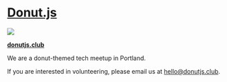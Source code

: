 # [Donut.js](https://donutjs.club/)

<img src="https://img.shields.io/badge/donuts-🍩_tasty!-F487A9.svg">

**[donutjs.club](https://donutjs.club/)**

We are a donut-themed tech meetup in Portland.

If you are interested in volunteering, please email us at [hello@donutjs.club](mailto:hello@donutjs.club).

